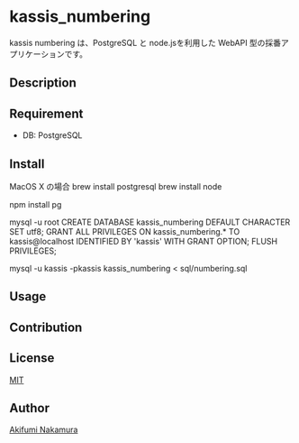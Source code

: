 # kassis_numbering

kassis numbering は、PostgreSQL と node.jsを利用した WebAPI 型の採番アプリケーションです。

## Description


## Requirement

* DB: PostgreSQL 

## Install

MacOS X の場合
brew install postgresql
brew install node

npm install pg

mysql -u root 
CREATE DATABASE kassis_numbering DEFAULT CHARACTER SET utf8;
GRANT ALL PRIVILEGES ON kassis_numbering.* TO kassis@localhost IDENTIFIED BY 'kassis' WITH GRANT OPTION;
FLUSH PRIVILEGES;

mysql -u kassis -pkassis kassis_numbering < sql/numbering.sql



## Usage


## Contribution


## License

[MIT](https://raw.githubusercontent.com/nakamura-akifumi/kassis_orange/master/LICENSE)

## Author

[Akifumi Nakamura](https://github.com/nakamura-akifumi)




